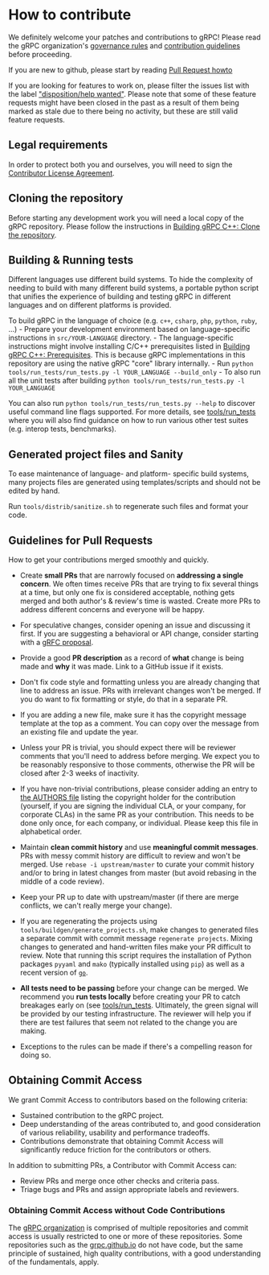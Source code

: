 # How to contribute

We definitely welcome your patches and contributions to gRPC! Please read the
gRPC organization's
[governance rules](https://github.com/grpc/grpc-community/blob/master/governance.md)
and
[contribution guidelines](https://github.com/grpc/grpc-community/blob/master/CONTRIBUTING.md)
before proceeding.

If you are new to github, please start by reading
[Pull Request howto](https://help.github.com/articles/about-pull-requests/)

If you are looking for features to work on, please filter the issues list with
the label
["disposition/help wanted"](https://github.com/grpc/grpc/issues?q=label%3A%22disposition%2Fhelp+wanted%22).
Please note that some of these feature requests might have been closed in the
past as a result of them being marked as stale due to there being no activity,
but these are still valid feature requests.

## Legal requirements

In order to protect both you and ourselves, you will need to sign the
[Contributor License Agreement](https://identity.linuxfoundation.org/projects/cncf).

## Cloning the repository

Before starting any development work you will need a local copy of the gRPC
repository. Please follow the instructions in
[Building gRPC C++: Clone the repository](BUILDING.md#clone-the-repository-including-submodules).

## Building & Running tests

Different languages use different build systems. To hide the complexity of
needing to build with many different build systems, a portable python script
that unifies the experience of building and testing gRPC in different languages
and on different platforms is provided.

To build gRPC in the language of choice (e.g. `c++`, `csharp`, `php`, `python`,
`ruby`, ...) - Prepare your development environment based on language-specific
instructions in `src/YOUR-LANGUAGE` directory. - The language-specific
instructions might involve installing C/C++ prerequisites listed in
[Building gRPC C++: Prerequisites](BUILDING.md#pre-requisites). This is because
gRPC implementations in this repository are using the native gRPC "core" library
internally. - Run `python tools/run_tests/run_tests.py -l YOUR_LANGUAGE
--build_only` - To also run all the unit tests after building `python
tools/run_tests/run_tests.py -l YOUR_LANGUAGE`

You can also run `python tools/run_tests/run_tests.py --help` to discover useful
command line flags supported. For more details, see
[tools/run_tests](tools/run_tests) where you will also find guidance on how to
run various other test suites (e.g. interop tests, benchmarks).

## Generated project files and Sanity

To ease maintenance of language- and platform- specific build systems, many
projects files are generated using templates/scripts and should not be edited by
hand.

Run `tools/distrib/sanitize.sh` to regenerate such files and format your code.

## Guidelines for Pull Requests

How to get your contributions merged smoothly and quickly.

-   Create **small PRs** that are narrowly focused on **addressing a single
    concern**. We often times receive PRs that are trying to fix several things
    at a time, but only one fix is considered acceptable, nothing gets merged
    and both author's & review's time is wasted. Create more PRs to address
    different concerns and everyone will be happy.

-   For speculative changes, consider opening an issue and discussing it first.
    If you are suggesting a behavioral or API change, consider starting with a
    [gRFC proposal](https://github.com/grpc/proposal).

-   Provide a good **PR description** as a record of **what** change is being
    made and **why** it was made. Link to a GitHub issue if it exists.

-   Don't fix code style and formatting unless you are already changing that
    line to address an issue. PRs with irrelevant changes won't be merged. If
    you do want to fix formatting or style, do that in a separate PR.

-   If you are adding a new file, make sure it has the copyright message
    template at the top as a comment. You can copy over the message from an
    existing file and update the year.

-   Unless your PR is trivial, you should expect there will be reviewer comments
    that you'll need to address before merging. We expect you to be reasonably
    responsive to those comments, otherwise the PR will be closed after 2-3
    weeks of inactivity.

-   If you have non-trivial contributions, please consider adding an entry to
    [the AUTHORS file](https://github.com/grpc/grpc/blob/master/AUTHORS) listing
    the copyright holder for the contribution (yourself, if you are signing the
    individual CLA, or your company, for corporate CLAs) in the same PR as your
    contribution. This needs to be done only once, for each company, or
    individual. Please keep this file in alphabetical order.

-   Maintain **clean commit history** and use **meaningful commit messages**.
    PRs with messy commit history are difficult to review and won't be merged.
    Use `rebase -i upstream/master` to curate your commit history and/or to
    bring in latest changes from master (but avoid rebasing in the middle of a
    code review).

-   Keep your PR up to date with upstream/master (if there are merge conflicts,
    we can't really merge your change).

-   If you are regenerating the projects using
    `tools/buildgen/generate_projects.sh`, make changes to generated files a
    separate commit with commit message `regenerate projects`. Mixing changes to
    generated and hand-written files make your PR difficult to review. Note that
    running this script requires the installation of Python packages `pyyaml`
    and `mako` (typically installed using `pip`) as well as a recent version of
    [`go`](https://golang.org/doc/install#install).

-   **All tests need to be passing** before your change can be merged. We
    recommend you **run tests locally** before creating your PR to catch
    breakages early on (see [tools/run_tests](tools/run_tests). Ultimately, the
    green signal will be provided by our testing infrastructure. The reviewer
    will help you if there are test failures that seem not related to the change
    you are making.

-   Exceptions to the rules can be made if there's a compelling reason for doing
    so.

## Obtaining Commit Access

We grant Commit Access to contributors based on the following criteria: 
- Sustained contribution to the gRPC project.
- Deep understanding of the areas contributed to, and good consideration of various reliability, usability and performance tradeoffs.
- Contributions demonstrate that obtaining Commit Access will significantly reduce friction for the contributors or others.

In addition to submitting PRs, a Contributor with Commit Access can: 
- Review PRs and merge once other checks and criteria pass.
- Triage bugs and PRs and assign appropriate labels and reviewers.

### Obtaining Commit Access without Code Contributions

The [gRPC organization](https://github.com/grpc) is comprised of multiple
repositories and commit access is usually restricted to one or more of these
repositories. Some repositories such as the
[grpc.github.io](https://github.com/grpc/grpc.github.io/) do not have code, but
the same principle of sustained, high quality contributions, with a good
understanding of the fundamentals, apply.
